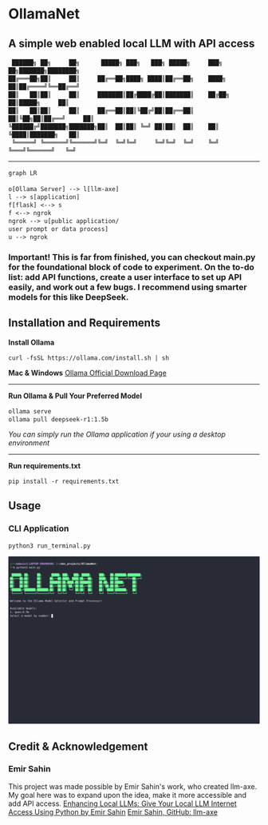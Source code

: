 # OllamaNet
## A simple web enabled local LLM with API access

```
 ██████╗ ██╗     ██╗      █████╗ ███╗   ███╗ █████╗     ███╗   ██╗███████╗████████╗
██╔═══██╗██║     ██║     ██╔══██╗████╗ ████║██╔══██╗    ████╗  ██║██╔════╝╚══██╔══╝
██║   ██║██║     ██║     ███████║██╔████╔██║███████║    ██╔██╗ ██║█████╗     ██║   
██║   ██║██║     ██║     ██╔══██║██║╚██╔╝██║██╔══██║    ██║╚██╗██║██╔══╝     ██║   
╚██████╔╝███████╗███████╗██║  ██║██║ ╚═╝ ██║██║  ██║    ██║ ╚████║███████╗   ██║   
 ╚═════╝ ╚══════╝╚══════╝╚═╝  ╚═╝╚═╝     ╚═╝╚═╝  ╚═╝    ╚═╝  ╚═══╝╚══════╝   ╚═╝   
``` 


---


```mermaid
graph LR

o[Ollama Server] --> l[llm-axe] 
l --> s[application]
f[flask] <--> s
f <--> ngrok
ngrok --> u[public application/
user prompt or data process]
u --> ngrok
```

### Important! This is far from finished, you can checkout main.py for the foundational block of code to experiment. On the to-do list: add API functions, create a user interface to set up API easily, and work out a few bugs. I recommend using smarter models for this like DeepSeek.

## Installation and Requirements
**Install Ollama**

```
curl -fsSL https://ollama.com/install.sh | sh
```

**Mac & Windows**
[Ollama Official Download Page](https://ollama.com/download)


---
**Run Ollama & Pull Your Preferred Model**
```
ollama serve
ollama pull deepseek-r1:1.5b
```
*You can simply run the Ollama application if your using a desktop environment*


---

**Run requirements.txt**
```
pip install -r requirements.txt
``` 

## Usage
### CLI Application  
```
python3 run_terminal.py
```
![CLI](ollamanet.gif)



## Credit & Acknowledgement 
### Emir Sahin
This project was made possible by Emir Sahin's work, who created llm-axe. My goal here was to expand upon the idea, make it more accessible and add API access.
[Enhancing Local LLMs: Give Your Local LLM Internet Access Using Python by Emir Sahin](https://medium.com/@emirsah1/enhancing-local-llms-how-to-connect-your-llm-to-the-internet-using-python-4abfebbd4536)
[Emir Sahin, GitHub: llm-axe](https://github.com/emirsahin1/llm-axe)

